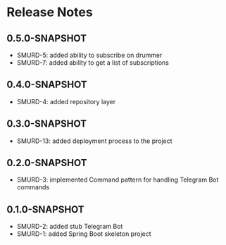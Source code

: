 # Release Notes

## 0.5.0-SNAPSHOT

* SMURD-5: added ability to subscribe on drummer
* SMURD-7: added ability to get a list of subscriptions

## 0.4.0-SNAPSHOT

* SMURD-4: added repository layer

## 0.3.0-SNAPSHOT

* SMURD-13: added deployment process to the project

## 0.2.0-SNAPSHOT

* SMURD-3: implemented Command pattern for handling Telegram Bot commands

## 0.1.0-SNAPSHOT

* SMURD-2: added stub Telegram Bot
* SMURD-1: added Spring Boot skeleton project